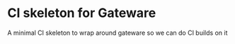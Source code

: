 # CI skeleton for Gateware

A minimal CI skeleton to wrap around gateware so we can do CI builds on it
